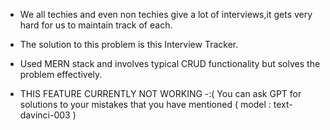 * We all techies and even non techies give a lot of interviews,it gets very hard for us to maintain track of each.

* The solution to this problem is this Interview Tracker.

* Used MERN stack and involves typical CRUD functionality but solves the problem effectively.

* THIS FEATURE CURRENTLY NOT WORKING -:( You can ask GPT for solutions to your mistakes that you have mentioned ( model : text-davinci-003 )
